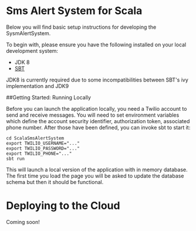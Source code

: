 # Sms Alert System for Scala

Below you will find basic setup instructions for developing the SysmAlertSystem. 

To begin with, please ensure you have the following installed on your local development system:
* JDK 8
* [SBT](http://www.scala-sbt.org/download.html)

JDK8 is currently required due to some incompatibilities between SBT's ivy implementation and JDK9 

##Getting Started: Running Locally

Before you can launch the application locally, you need a Twilio account to send and receive messages. You will need to set environment variables which define the account security identifier, authorization token, associated phone number. After those have been defined, you can invoke sbt to start it:

```
cd ScalaSmsAlertSystem
export TWILIO_USERNAME="..."
export TWILIO_PASSWORD="..."
export TWILIO_PHONE="..."
sbt run
```

This will launch a local version of the application with in memory database. The first time you load the page you will be asked to update the database schema but then it should be functional.

# Deploying to the Cloud

Coming soon!